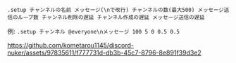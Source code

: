 `.setup チャンネルの名前 メッセージ(\nで改行) チャンネルの数(最大500) メッセージ送信のループ数 チャンネル削除の遅延 チャンネル作成の遅延 メッセージ送信の遅延`

例: `.setup チャンネル @everyone\nメッセージ 100 5 0 0.5 0.5`

https://github.com/kometarou1145/discord-nuker/assets/97835611/f777731d-db3b-45c7-8796-8e891f39d3e2

